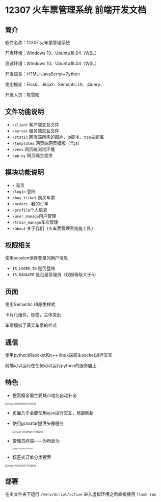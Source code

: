 # 12307 火车票管理系统 前端开发文档

## 简介

软件名称：12307 火车票管理系统

开发环境：Windows 10、Ubuntu18.04（WSL）

测试环境：Windows 10、Ubuntu18.04（WSL）

开发语言：HTML+JavaScript+Python

使用框架：Flask、Jinja2、Semantic UI、jQuery、

开发人员：陈雪阳

## 文件功能说明

- `/client` 客户端交互文件
- `/server` 服务端交互文件
- `/static` 网页端所需的图片，js脚本，css主题库
- `/templates` 网页端网页模板（含js）
- `/venv` 网页端测试环境
- `app.py` 网页端主程序

## 模块功能说明

- `/` 首页
- `/login` 登陆
- `/buy_ticket` 购买车票
- `/orders ` 我的订单
- `/profile`个人信息
- `/user_manage`用户管理
- `/train_manage`车次管理
- `/about`  关于我们（火车票管理系统施工队）

## 权限相关

使用session保存登录的用户信息

- `IS_LOGED_IN` 是否登陆
- `IS_MANAGER` 是否是管理员（权限等级大于5）

## 页面

使用Semantic UI原生样式

卡片化组件，标签，主体突出

车票模拟了真实车票的样式

## 通信

使用python的socket和c++ linux端原生socket进行交互

前端可以运行在任何可以运行python的服务器上

## 特色

- 搜索框全国主要城市地名自动补全

<img src="C:\Users\Anoxiacxy\AppData\Roaming\Typora\typora-user-images\image-20200625171323022.png" alt="image-20200625171323022" style="zoom:50%;" />

- 页面几乎全部使用ajax进行交互，局部刷新

- 使用gravatar提供头像服务

  <img src="C:\Users\Anoxiacxy\AppData\Roaming\Typora\typora-user-images\image-20200625171412269.png" alt="image-20200625171412269" style="zoom:50%;" />

- 管理员终端——为所欲为

  <img src="C:\Users\Anoxiacxy\AppData\Roaming\Typora\typora-user-images\image-20200625171509587.png" alt="image-20200625171509587" style="zoom:33%;" />

- 标签式订单分类搜索

<img src="C:\Users\Anoxiacxy\AppData\Roaming\Typora\typora-user-images\image-20200625171926895.png" alt="image-20200625171926895" style="zoom:50%;" />

## 部署

在主文件夹下运行 `/venv/Script/active` 进入虚拟环境之后直接使用 `flask run`

